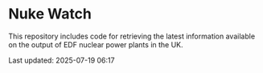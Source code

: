 # Nuke Watch

This repository includes code for retrieving the latest information available on the output of EDF nuclear power plants in the UK.

Last updated: 2025-07-19 06:17